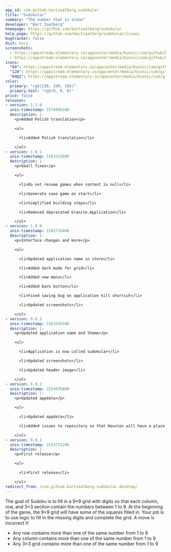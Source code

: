 ```yaml
---
app_id: com.github.bartzaalberg.sudokular
title: "Sudokular"
summary: "The number that is alone"
developer: "Bart Zaalberg"
homepage: https://github.com/bartzaalberg/sudokular
help_page: https://github.com/bartzaalberg/sudokular/issues
bugtracker: false
dist: hera
screenshots:
  - https://appstream.elementary.io/appcenter/media/bionic/com/github/bartzaalberg.sudokular/84D0439BCAB9CB1B465C89E298BAC1BF/screenshots/image-1_orig.png
  - https://appstream.elementary.io/appcenter/media/bionic/com/github/bartzaalberg.sudokular/84D0439BCAB9CB1B465C89E298BAC1BF/screenshots/image-2_orig.png
icons:
  "64": https://appstream.elementary.io/appcenter/media/bionic/com/github/bartzaalberg.sudokular/84D0439BCAB9CB1B465C89E298BAC1BF/icons/64x64/com.github.bartzaalberg.sudokular_com.github.bartzaalberg.sudokular.png
  "128": https://appstream.elementary.io/appcenter/media/bionic/com/github/bartzaalberg.sudokular/84D0439BCAB9CB1B465C89E298BAC1BF/icons/128x128/com.github.bartzaalberg.sudokular_com.github.bartzaalberg.sudokular.png
  "64@2": https://appstream.elementary.io/appcenter/media/bionic/com/github/bartzaalberg.sudokular/84D0439BCAB9CB1B465C89E298BAC1BF/icons/64x64@2/com.github.bartzaalberg.sudokular_com.github.bartzaalberg.sudokular.png
color:
  primary: "rgb(230, 199, 168)"
  primary-text: "rgb(0, 0, 0)"
price: false
releases:
- version: 1.1.0
  unix-timestamp: 1574899200
  description: |-
    <p>Added Polish translation</p>

    <ul>

      <li>Added Polish translation</li>

    </ul>
- version: 1.0.1
  unix-timestamp: 1563321600
  description: |-
    <p>Small fixes</p>

    <ul>

      <li>Do not resume games when content is null</li>

      <li>Generate save game on start</li>

      <li>Simplified building steps</li>

      <li>Removed depracated Granite.Application</li>

    </ul>
- version: 1.0.0
  unix-timestamp: 1562716800
  description: |-
    <p>Interface changes and more</p>

    <ul>

      <li>Updated application name in store</li>

      <li>Added dark mode for grid</li>

      <li>Added new menu</li>

      <li>Added back button</li>

      <li>Fixed saving bug on application kill shortcut</li>

      <li>Updated screenshots</li>

    </ul>
- version: 0.0.3
  unix-timestamp: 1561939200
  description: |-
    <p>Updated application name and theme</p>

    <ul>

      <li>Application is now called sudokular</li>

      <li>Updated screenshots</li>

      <li>Updated header image</li>

    </ul>
- version: 0.0.2
  unix-timestamp: 1554076800
  description: |-
    <p>Updated appdata</p>

    <ul>

      <li>Updated appdata</li>

      <li>Added issues to repository so that Houston will have a place to send issues</li>

    </ul>
- version: 0.0.1
  unix-timestamp: 1553731200
  description: |-
    <p>First release</p>

    <ul>

      <li>First release</li>

    </ul>
redirect_from: /com.github.bartzaalberg.sudokular.desktop/
---
```


<p>The goal of Sudoku is to fill in a 9×9 grid with digits so that each column, row, and 3×3 section contain the numbers between 1 to 9. At the beginning of the game, the 9×9 grid will have some of the squares filled in. Your job is to use logic to fill in the missing digits and complete the grid. A move is incorrect if:</p>
<ul>
  <li>Any row contains more than one of the same number from 1 to 9</li>
  <li>Any column contains more than one of the same number from 1 to 9</li>
  <li>Any 3×3 grid contains more than one of the same number from 1 to 9</li>
</ul>